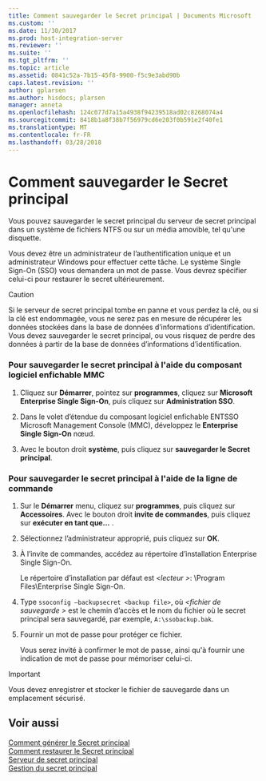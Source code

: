 ```yaml
---
title: Comment sauvegarder le Secret principal | Documents Microsoft
ms.custom: ''
ms.date: 11/30/2017
ms.prod: host-integration-server
ms.reviewer: ''
ms.suite: ''
ms.tgt_pltfrm: ''
ms.topic: article
ms.assetid: 0841c52a-7b15-45f8-9900-f5c9e3abd90b
caps.latest.revision: ''
author: gplarsen
ms.author: hisdocs; plarsen
manager: anneta
ms.openlocfilehash: 124c077d7a15a4938f94239518ad02c8268074a4
ms.sourcegitcommit: 8418b1a8f38b7f56979cd6e203f0b591e2f40fe1
ms.translationtype: MT
ms.contentlocale: fr-FR
ms.lasthandoff: 03/28/2018
---
```

# <a name="how-to-back-up-the-master-secret"></a>Comment sauvegarder le Secret principal
Vous pouvez sauvegarder le secret principal du serveur de secret principal dans un système de fichiers NTFS ou sur un média amovible, tel qu'une disquette.  
  
 Vous devez être un administrateur de l’authentification unique et un administrateur Windows pour effectuer cette tâche. Le système Single Sign-On (SSO) vous demandera un mot de passe. Vous devrez spécifier celui-ci pour restaurer le secret ultérieurement.  
  
> [!CAUTION]
>  Si le serveur de secret principal tombe en panne et vous perdez la clé, ou si la clé est endommagée, vous ne serez pas en mesure de récupérer les données stockées dans la base de données d’informations d’identification. Vous devez sauvegarder le secret principal, ou vous risquez de perdre des données à partir de la base de données d’informations d’identification.  
  
### <a name="to-back-up-the-master-secret-using-the-mmc-snap-in"></a>Pour sauvegarder le secret principal à l'aide du composant logiciel enfichable MMC  
  
1.  Cliquez sur **Démarrer**, pointez sur **programmes**, cliquez sur **Microsoft Enterprise Single Sign-On**, puis cliquez sur **Administration SSO**.  
  
2.  Dans le volet d’étendue du composant logiciel enfichable ENTSSO Microsoft Management Console (MMC), développez le **Enterprise Single Sign-On** nœud.  
  
3.  Avec le bouton droit **système**, puis cliquez sur **sauvegarder le Secret principal**.  
  
### <a name="to-back-up-the-master-secret-using-the-command-line"></a>Pour sauvegarder le secret principal à l'aide de la ligne de commande  
  
1.  Sur le **Démarrer** menu, cliquez sur **programmes**, puis cliquez sur **Accessoires**. Avec le bouton droit **invite de commandes**, puis cliquez sur **exécuter en tant que...** .  
  
2.  Sélectionnez l’administrateur approprié, puis cliquez sur **OK**.  
  
3.  À l’invite de commandes, accédez au répertoire d’installation Enterprise Single Sign-On.  
  
     Le répertoire d’installation par défaut est  *\<lecteur >*: \Program Files\Enterprise Single Sign-On.  
  
4.  Type `ssoconfig –backupsecret <backup file>`, où  *\<fichier de sauvegarde >* est le chemin d’accès et le nom du fichier où le secret principal sera sauvegardé, par exemple, `A:\ssobackup.bak`.  
  
5.  Fournir un mot de passe pour protéger ce fichier.  
  
     Vous serez invité à confirmer le mot de passe, ainsi qu'à fournir une indication de mot de passe pour mémoriser celui-ci.  
  
> [!IMPORTANT]
>  Vous devez enregistrer et stocker le fichier de sauvegarde dans un emplacement sécurisé.  
  
## <a name="see-also"></a>Voir aussi  
 [Comment générer le Secret principal](../esso/how-to-generate-the-master-secret.md)   
 [Comment restaurer le Secret principal](../esso/how-to-restore-the-master-secret.md)   
 [Serveur de secret principal](../esso/master-secret-server.md)   
 [Gestion du secret principal](../esso/managing-the-master-secret.md)